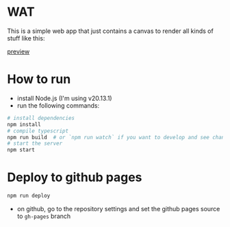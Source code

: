 
# WAT

This is a simple web app that just contains a canvas to render all kinds of stuff like this:

[preview](https://yanko397.github.io/quick-render)

# How to run

- install Node.js (I'm using v20.13.1)
- run the following commands:

```bash
# install dependencies
npm install
# compile typescript
npm run build  # or `npm run watch` if you want to develop and see changes in real time
# start the server
npm start
```

# Deploy to github pages

```bash
npm run deploy
```

- on github, go to the repository settings and set the github pages source to `gh-pages` branch
